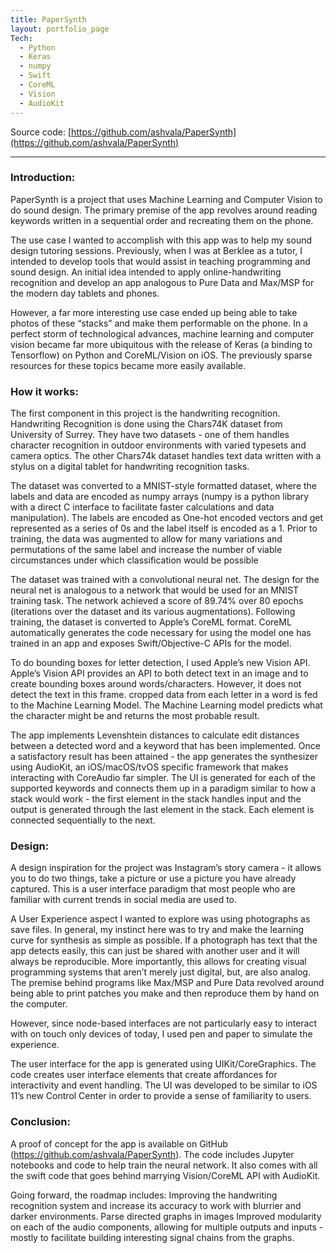 ```yaml
---
title: PaperSynth
layout: portfolio_page
Tech:
  - Python
  - Keras
  - numpy
  - Swift
  - CoreML
  - Vision
  - AudioKit
---
```


Source code: [https://github.com/ashvala/PaperSynth](https://github.com/ashvala/PaperSynth)

---

### Introduction:

PaperSynth is a project that uses Machine Learning and Computer Vision to do sound design. The primary premise of the app revolves around reading keywords written in a sequential order and recreating them on the phone.

The use case I wanted to accomplish with this app was to help my sound design tutoring sessions. Previously, when I was at Berklee as a tutor, I intended to develop tools that would assist in teaching programming and sound design. An initial idea intended to apply online-handwriting recognition and develop an app analogous to Pure Data and Max/MSP for the modern day tablets and phones.

However, a far more interesting use case ended up being able to take photos of these “stacks”  and make them performable on the phone. In a perfect storm of technological advances, machine learning and computer vision became far more ubiquitous with the release of Keras (a binding to Tensorflow) on Python and CoreML/Vision on iOS. The previously sparse resources for these topics became more easily available.

### How it works:


The first component in this project is the handwriting recognition. Handwriting Recognition is done using the Chars74K dataset from University of Surrey. They have two datasets - one of them handles character recognition in outdoor environments with varied typesets and camera optics. The other Chars74k dataset handles text data written with a stylus on a digital tablet for handwriting recognition tasks.

The dataset was converted to a MNIST-style formatted dataset, where the labels and data are encoded as numpy  arrays (numpy is a python library with a direct C interface to facilitate faster calculations and data manipulation). The labels are encoded as One-hot encoded vectors and get represented as a series of 0s and the label itself is encoded as a 1.  Prior to training, the data was augmented to allow for many variations and permutations of the same label and increase the number of viable circumstances under which classification would be possible

The dataset was trained with a convolutional neural net. The design for the neural net is analogous to a network that would be used for an MNIST training task. The network achieved a score of 89.74% over 80 epochs (iterations over the dataset and its various augmentations).
Following training, the dataset is converted to Apple’s CoreML format. CoreML automatically generates the code necessary for using the model one has trained in an app and exposes Swift/Objective-C APIs for the model.

To do bounding boxes for letter detection, I used Apple’s new Vision API. Apple’s Vision API provides an API to both detect text in an image and to create bounding boxes around words/characters. However, it does not detect the text in this frame. cropped data from each letter in a word is fed to the Machine Learning Model. The Machine Learning model predicts what the character might be and returns the most probable result.

The app implements Levenshtein distances to calculate edit distances between a detected word and a keyword that has been implemented. Once a satisfactory result has been attained - the app generates the synthesizer using AudioKit, an iOS/macOS/tvOS specific framework that makes interacting with CoreAudio far simpler. The UI is generated for each of the supported keywords and connects them up in a paradigm similar to how a stack would work - the first element in the stack handles input and the output is generated through the last element in the stack. Each element is connected sequentially to the next.

### Design:

A design inspiration for the project was Instagram’s story camera - it allows you to do two things, take a picture or use a picture you have already captured. This is a user interface paradigm that most people who are familiar with current trends in social media are used to.

A User Experience aspect I wanted to explore was using photographs as save files. In general, my instinct here was to try and make the learning curve for synthesis as simple as possible. If a photograph has text that the app detects easily, this can just be shared with another user and it will always be reproducible. More importantly, this allows for creating visual programming systems that aren’t merely just digital, but, are also analog. The premise behind programs like Max/MSP and Pure Data revolved around being able to print patches you make and then reproduce them by hand on the computer.

However, since node-based interfaces are not particularly easy to interact with on touch only devices of today, I used pen and paper to simulate the experience.

The user interface for the app is generated using  UIKit/CoreGraphics. The code creates user interface elements that create affordances for interactivity and event handling. The UI was developed to be similar to iOS 11’s new Control Center in order to provide a sense of familiarity to users.

### Conclusion:

A proof of concept for the app is available on GitHub (https://github.com/ashvala/PaperSynth). The code includes Jupyter notebooks and code to help train the neural network. It also comes with all the swift code that goes behind marrying Vision/CoreML API with AudioKit.

Going forward, the roadmap includes:
Improving the handwriting recognition system and increase its accuracy to work with blurrier and darker environments.
Parse directed graphs in images
Improved modularity on each of the audio components, allowing for multiple outputs and inputs - mostly to facilitate building interesting signal chains from the graphs.
